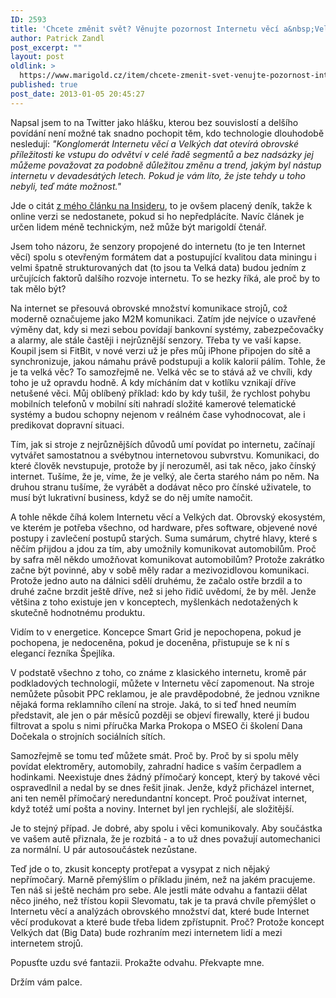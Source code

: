 ```yaml
---
ID: 2593
title: 'Chcete změnit svět? Věnujte pozornost Internetu věcí a&nbsp;Velkým datům'
author: Patrick Zandl
post_excerpt: ""
layout: post
oldlink: >
  https://www.marigold.cz/item/chcete-zmenit-svet-venujte-pozornost-internetu-veci-a-velkym-datum
published: true
post_date: 2013-01-05 20:45:27
---
```

<p> Napsal jsem to na Twitter jako hlášku, kterou bez souvislostí a delšího povídání není možné tak snadno pochopit těm, kdo technologie dlouhodobě nesledují: <em>"Konglomerát Internetu věcí a Velkých dat otevírá obrovské příležitosti ke vstupu do odvětví v celé řadě segmentů a bez nadsázky jej můžeme považovat za podobně důležitou změnu a trend, jakým byl nástup internetu v devadesátých letech. Pokud je vám líto, že jste tehdy u toho nebyli, teď máte možnost."</em></p>


<p> Jde o citát <a href="http://www.denikinsider.cz/patrick-zandl-pohled-do-budoucnosti-plne-velkych-dat/?eid=432" target="_self" title="">z mého článku na Insideru</a>, to je ovšem placený deník, takže k online verzi se nedostanete, pokud si ho nepředplácíte. Navíc článek je určen lidem méně technickým, než může být marigoldí čtenář. <br>
</p>


<p> Jsem toho názoru, že senzory propojené do internetu (to je ten Internet věcí) spolu s otevřeným formátem dat a postupující kvalitou data miningu i velmi špatně strukturovaných dat (to jsou ta Velká data) budou jedním z určujících faktorů dalšího rozvoje internetu.  To se hezky říká, ale proč by to tak mělo být? </p>


<p>Na internet se přesouvá obrovské množství komunikace strojů, což moderně označujeme jako M2M komunikaci. Zatím jde nejvíce o uzavřené výměny dat, kdy si mezi sebou povídají bankovní systémy, zabezpečovačky a alarmy, ale stále častěji i nejrůznější senzory. Třeba ty ve vaší kapse. Koupil jsem si FitBit, v nové verzi už je přes můj iPhone připojen do sítě a synchronizuje, jakou námahu právě podstupuji a kolik kalorií pálím. Tohle, že je ta velká věc? To samozřejmě ne. Velká věc se to stává až ve chvíli, kdy toho je už opravdu hodně. A kdy mícháním dat v kotlíku vznikají dříve netušené věci. Můj oblíbený příklad: kdo by kdy tušil, že rychlost pohybu mobilních telefonů v mobilní síti nahradí složité kamerové telematické systémy a budou schopny nejenom v reálném čase vyhodnocovat, ale i predikovat dopravní situaci. </p>


<p>Tím, jak si stroje z nejrůznějších důvodů umí povídat po internetu, začínají vytvářet samostatnou a svébytnou internetovou subvrstvu. Komunikaci, do které člověk nevstupuje, protože by jí nerozuměl, asi tak něco, jako čínský internet. Tušíme, že je, víme, že je velký, ale čerta starého nám po něm. Na druhou stranu tušíme, že vyrábět a dodávat něco pro čínské uživatele, to musí být lukrativní business, když se do něj umíte namočit. </p>


<p>A tohle někde číhá kolem Internetu věcí a Velkých dat. Obrovský ekosystém, ve kterém je potřeba všechno, od hardware, přes software, objevené nové postupy i zavlečení postupů starých. Suma sumárum, chytré hlavy, které s něčím přijdou a jdou za tím, aby umožnily komunikovat automobilům. Proč by safra měl někdo umožňovat komunikovat automobilům? Protože zakrátko začne být povinné, aby v sobě měly radar a mezivozidlovou komunikaci. Protože jedno auto na dálnici sdělí druhému, že začalo ostře brzdil a to druhé začne brzdit ještě dříve, než si jeho řidič uvědomí, že by měl. Jenže většina z toho existuje jen v konceptech, myšlenkách nedotažených k skutečně hodnotnému produktu. </p>


<p>Vidím to v energetice. Koncepce Smart Grid je nepochopena, pokud je pochopena, je nedoceněna, pokud je doceněna, přistupuje se k ní s elegancí řezníka Špejlíka. </p>


<p>V podstatě všechno z toho, co známe z klasického internetu, kromě pár podkladových technologií, můžete v Internetu věcí zapomenout. Na stroje nemůžete působit PPC reklamou, je ale pravděpodobné, že jednou vznikne nějaká forma reklamního cílení na stroje. Jaká, to si teď hned neumím představit, ale jen o pár měsíců později se objeví firewally, které ji budou filtrovat a spolu s nimi příručka Marka Prokopa o MSEO či školení Dana Dočekala o strojních sociálních sítích. </p>


<p>Samozřejmě se tomu teď můžete smát. Proč by. Proč by si spolu měly povídat elektroměry, automobily, zahradní hadice s vaším čerpadlem a hodinkami. Neexistuje dnes žádný přímočarý koncept, který by takové věci ospravedlnil a nedal by se dnes řešit jinak. Jenže, když přicházel internet, ani ten neměl přímočarý neredundantní koncept. Proč používat internet, když totéž umí pošta a noviny. Internet byl jen rychlejší, ale složitější. </p>


<p>Je to stejný případ. Je dobré, aby spolu i věci komunikovaly. Aby součástka ve vašem autě přiznala, že je rozbitá - a to už dnes považují automechanici za normální. U pár autosoučástek nezůstane. </p>


<p>Teď jde o to, zkusit koncepty protřepat a vysypat z nich nějaký nepřímočarý. Marně přemýšlím o příkladu jiném, než na jakém pracujeme. Ten náš si ještě nechám pro sebe. Ale jestli máte odvahu a fantazii dělat něco jiného, než třístou kopii Slevomatu, tak je ta pravá chvíle přemýšlet o Internetu věcí a analýzách obrovského množství dat, které bude Internet věcí produkovat a které bude třeba lidem zpřístupnit. Proč? Protože koncept Velkých dat (Big Data) bude rozhraním mezi internetem lidí a mezi internetem strojů. </p>


<p>Popusťte uzdu své fantazii. Prokažte odvahu. Překvapte mne. </p>


<p>Držím vám palce.    </p>
